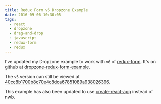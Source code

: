 ```yaml
---
title: Redux Form v6 Dropzone Example
date: 2016-09-06 10:30:05
tags:
  - react
  - dropzone
  - drag-and-drop
  - javascript
  - redux-form
  - redux
---
```


I've updated my Dropzone example to work with `v6` of [redux-form](https://github.com/erikras/redux-form/releases/tag/v6.0.1). It's on github at [dropzone-redux-form-example](https://github.com/BBB/dropzone-redux-form-example).

The `v5` version can still be viewed at [40cc8b1700b8c70e4c8dca67851089a938026396](https://github.com/BBB/dropzone-redux-form-example/tree/40cc8b1700b8c70e4c8dca67851089a938026396). 

This example has also been updated to use [create-react-app](https://github.com/facebookincubator/create-react-app) instead of nwb.
